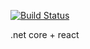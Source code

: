 [![Build Status](https://travis-ci.org/changing-official/oportunidade.svg?branch=master)](https://travis-ci.org/changing-official/oportunidade)

.net core + react
